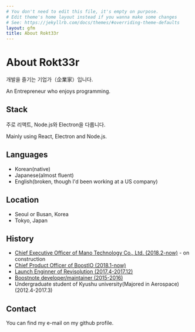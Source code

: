 ```yaml
---
# You don't need to edit this file, it's empty on purpose.
# Edit theme's home layout instead if you wanna make some changes
# See: https://jekyllrb.com/docs/themes/#overriding-theme-defaults
layout: gfm
title: About Rokt33r
---
```


# About Rokt33r

개발을 즐기는 기업가（企業家）입니다.

An Entrepreneur who enjoys programming.

## Stack

주로 리액트, Node.js와 Electron을 다룹니다.

Mainly using React, Electron and Node.js.

## Languages

- Korean(native)
- Japanese(almost fluent)
- English(broken, though I'd been working at a US company)

## Location

- Seoul or Busan, Korea
- Tokyo, Japan

## History

- [Chief Executive Officer of Mano Technology Co., Ltd. (2018.2-now)](http://www.manotech.kr/) - on construction
- [Chief Product Officer of BoostIO (2018.1-now)](https://boostio.co)
- [Launch Enginner of Revisolution (2017.4-2017.12)](https://revisolution.com)
- [Boostnote developer/maintainer (2015-2016)](https://github.com/BoostIO/Boostnote/graphs/contributors)
- Undergraduate student of Kyushu university(Majored in Aerospace) (2012.4-2017.3)

## Contact

You can find my e-mail on my github profile.
